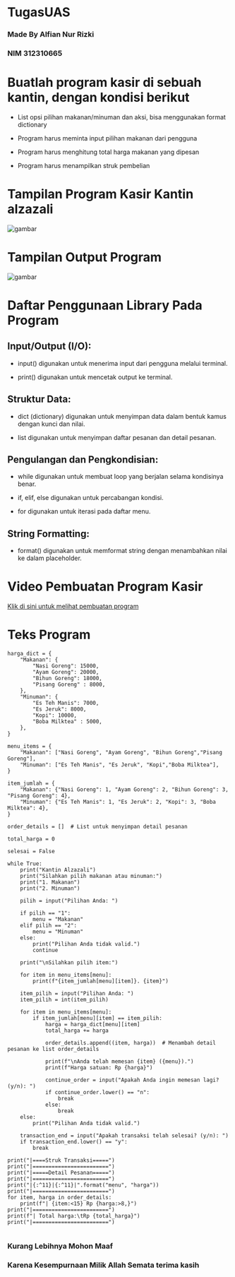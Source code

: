 # TugasUAS
### Made By Alfian Nur Rizki
### NIM 312310665

<h1>Buatlah program kasir di sebuah kantin, dengan kondisi berikut</h1>

+ <p>List opsi pilihan makanan/minuman dan aksi, bisa menggunakan format dictionary</p>
+ <p>Program harus meminta input pilihan makanan dari pengguna</p>
+ <p>Program harus menghitung total harga makanan yang dipesan</p>
+ <p>Program harus menampilkan struk pembelian </p>

<h1> Tampilan Program Kasir Kantin alzazali</h1>

![gambar](pict/uas.png)

<h1> Tampilan Output Program </h1>

![gambar](pict/outputuas.png)

<h1>Daftar Penggunaan Library Pada Program</h1>

## Input/Output (I/O):

+ <p>input() digunakan untuk menerima input dari pengguna melalui terminal.</p>
+ <p>print() digunakan untuk mencetak output ke terminal.</p>

## Struktur Data:

+ <p>dict (dictionary) digunakan untuk menyimpan data dalam bentuk kamus dengan kunci dan nilai.</p>
+ <p> list digunakan untuk menyimpan daftar pesanan dan detail pesanan.</p>

## Pengulangan dan Pengkondisian:

+ <p>while digunakan untuk membuat loop yang berjalan selama kondisinya benar.</p>
+ <p>if, elif, else digunakan untuk percabangan kondisi.</p>
+ <p>for digunakan untuk iterasi pada daftar menu.</p>

## String Formatting:

+ <p>format() digunakan untuk memformat string dengan menambahkan nilai ke dalam placeholder.</p>

<h1>Video Pembuatan Program Kasir</h1>

[Klik di sini untuk melihat pembuatan program](https://youtu.be/a_UsHIg2MTA)

<h1>Teks Program</h1>

```
harga_dict = {
    "Makanan": {
        "Nasi Goreng": 15000,
        "Ayam Goreng": 20000,
        "Bihun Goreng": 18000,
        "Pisang Goreng" : 8000,
    },
    "Minuman": {
        "Es Teh Manis": 7000,
        "Es Jeruk": 8000,
        "Kopi": 10000,
        "Boba Milktea" : 5000,
    },
}

menu_items = {
    "Makanan": ["Nasi Goreng", "Ayam Goreng", "Bihun Goreng","Pisang Goreng"],
    "Minuman": ["Es Teh Manis", "Es Jeruk", "Kopi","Boba Milktea"],
}

item_jumlah = {
    "Makanan": {"Nasi Goreng": 1, "Ayam Goreng": 2, "Bihun Goreng": 3, "Pisang Goreng": 4},
    "Minuman": {"Es Teh Manis": 1, "Es Jeruk": 2, "Kopi": 3, "Boba Milktea": 4},
}

order_details = []  # List untuk menyimpan detail pesanan

total_harga = 0

selesai = False

while True:
    print("Kantin Alzazali")
    print("Silahkan pilih makanan atau minuman:")
    print("1. Makanan")
    print("2. Minuman")

    pilih = input("Pilihan Anda: ")

    if pilih == "1":
        menu = "Makanan"
    elif pilih == "2":
        menu = "Minuman"
    else:
        print("Pilihan Anda tidak valid.")
        continue

    print("\nSilahkan pilih item:")

    for item in menu_items[menu]:
        print(f"{item_jumlah[menu][item]}. {item}")

    item_pilih = input("Pilihan Anda: ")
    item_pilih = int(item_pilih)

    for item in menu_items[menu]:
        if item_jumlah[menu][item] == item_pilih:
            harga = harga_dict[menu][item]
            total_harga += harga

            order_details.append((item, harga))  # Menambah detail pesanan ke list order_details

            print(f"\nAnda telah memesan {item} ({menu}).")
            print(f"Harga satuan: Rp {harga}")

            continue_order = input("Apakah Anda ingin memesan lagi? (y/n): ")
            if continue_order.lower() == "n":
                break
            else:
                break
    else:
        print("Pilihan Anda tidak valid.")

    transaction_end = input("Apakah transaksi telah selesai? (y/n): ")
    if transaction_end.lower() == "y":
        break

print("|====Struk Transaksi=====")
print("|========================")
print("|=====Detail Pesanan=====")
print("|========================")
print("|{:^11}|{:^11}|".format("menu", "harga"))
print("|========================")
for item, harga in order_details:
    print(f"| {item:<15} Rp {harga:>8,}")
print("|========================")
print(f"| Total harga:\tRp {total_harga}")
print("|========================")


```

### Kurang Lebihnya Mohon Maaf
### Karena Kesempurnaan Milik Allah Semata terima kasih

